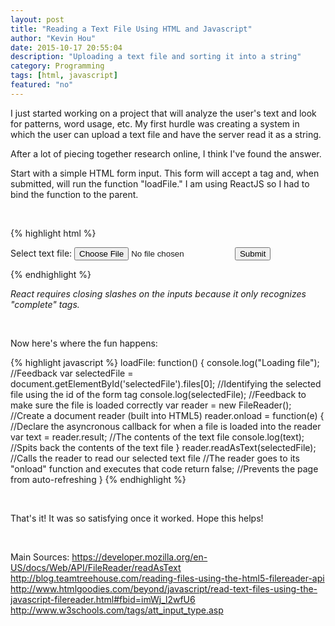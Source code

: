 ```yaml
---
layout: post
title: "Reading a Text File Using HTML and Javascript"
author: "Kevin Hou"
date: 2015-10-17 20:55:04
description: "Uploading a text file and sorting it into a string"
category: Programming
tags: [html, javascript]
featured: "no"
---
```

I just started working on a project that will analyze the user's text and look for patterns, word usage, etc. My first hurdle was creating a system in which the user can upload a text file and have the server read it as a string.

After a lot of piecing together research online, I think I've found the answer.

Start with a simple HTML form input. This form will accept a tag and, when submitted, will run the function "loadFile." I am using ReactJS so I had to bind the function to the parent.

<br />

{% highlight html %}
<form onSubmit={this.loadFile.bind(this)}>
  Select text file: <input type="file" id="selectedFile" name="text" accept=".txt" />
  <input type="submit" />
</form>
{% endhighlight %}

<i>React requires closing slashes on the inputs because it only recognizes "complete" tags.</i>

<br />

Now here's where the fun happens:

{% highlight javascript %}
loadFile: function() {
  console.log("Loading file"); //Feedback
  var selectedFile = document.getElementById('selectedFile').files[0]; //Identifying the selected file using the id of the form tag
  console.log(selectedFile); //Feedback to make sure the file is loaded correctly
  var reader = new FileReader(); //Create a document reader (built into HTML5)
  reader.onload = function(e) { //Declare the asyncronous callback for when a file is loaded into the reader
    var text = reader.result; //The contents of the text file
    console.log(text); //Spits back the contents of the text file
  }
  reader.readAsText(selectedFile); //Calls the reader to read our selected text file
  //The reader goes to its "onload" function and executes that code
  return false; //Prevents the page from auto-refreshing
}
{% endhighlight %}

<br />

That's it! It was so satisfying once it worked. Hope this helps!

<br />

Main Sources:
<a href="https://developer.mozilla.org/en-US/docs/Web/API/FileReader/readAsText">https://developer.mozilla.org/en-US/docs/Web/API/FileReader/readAsText</a>
<a href="http://blog.teamtreehouse.com/reading-files-using-the-html5-filereader-api">http://blog.teamtreehouse.com/reading-files-using-the-html5-filereader-api</a>
<a href="http://www.htmlgoodies.com/beyond/javascript/read-text-files-using-the-javascript-filereader.html#fbid=imWj_l2wfU6">http://www.htmlgoodies.com/beyond/javascript/read-text-files-using-the-javascript-filereader.html#fbid=imWj_l2wfU6</a>
<a href="http://www.w3schools.com/tags/att_input_type.asp">http://www.w3schools.com/tags/att_input_type.asp</a>